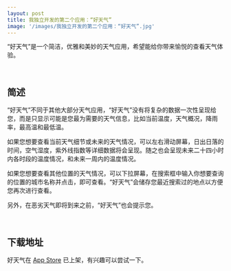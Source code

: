 ```yaml
---
layout: post
title: 我独立开发的第二个应用：“好天气”
image: '/images/我独立开发的第二个应用：“好天气”.jpg'
---
```


“好天气”是一个简洁，优雅和美妙的天气应用，希望能给你带来愉悦的查看天气体验。

<br/>

## 简述
“好天气”不同于其他大部分天气应用，“好天气”没有将复杂的数据一次性呈现给您，而是只显示可能是您最为需要的天气信息，比如当前温度，天气概况，降雨率，最高温和最低温。

如果您想要查看当前天气细节或未来的天气情况，可以左右滑动屏幕，日出日落的时间，空气湿度，紫外线指数等详细数据将会呈现。随之也会呈现未来二十四小时内各时段的温度情况，和未来一周内的温度情况。

如果您想要查看其他位置的天气情况，可以下拉屏幕，在搜索框中输入你想要查询的位置的城市名称并点击，即可查看。“好天气”会储存您最近搜索过的地点以方便您再次进行查看。

另外，在恶劣天气即将到来之前，“好天气”也会提示您。

<br/>

## 下载地址
好天气在 [App Store](https://apps.apple.com/us/app/the-weather-is-great-forecast/id1434491961) 已上架，有兴趣可以尝试一下。

